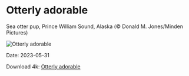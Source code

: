 # Otterly adorable

Sea otter pup, Prince William Sound, Alaska (© Donald M. Jones/Minden Pictures)

![Otterly adorable](https://bing.com/th?id=OHR.WorldOtterDay_EN-US4690332709_UHD.jpg&rf=LaDigue_UHD.jpg&pid=hp&w=1024&h=576&rs=1&c=4)

Date: 2023-05-31

Download 4k: [Otterly adorable](https://bing.com/th?id=OHR.WorldOtterDay_EN-US4690332709_UHD.jpg&rf=LaDigue_UHD.jpg&pid=hp&w=3840&h=2160&rs=1&c=4)

